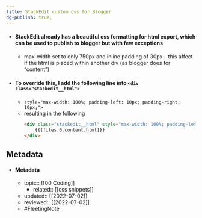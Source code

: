 ```yaml
---
title: StackEdit custom css for Blogger
dg-publish: true;
---
```


- #### StackEdit already has a beautiful css formatting for html export, which can be used to publish to blogger but with few exceptions
	- max-width set to only 750px and inline padding of 30px – this affect if the html is placed within another div (as blogger does for “content”)
- #### To override this, I add the following line into `<div class="stackedit__html">`
	- `style="max-width: 100%; padding-left: 10px; padding-right: 10px;">`
	- resulting in the following
		```html
		<div class="stackedit__html" style="max-width: 100%; padding-left: 10px; padding-right: 10px;">
			{{{files.0.content.html}}}
		</div>
		```

## Metadata
- #### Metadata
	- topic:: [[00 Coding]]
		- related:: [[css snippets]]
	- updated:: [[2022-07-02]]
	- reviewed:: [[2022-07-02]]
	- #FleetingNote 